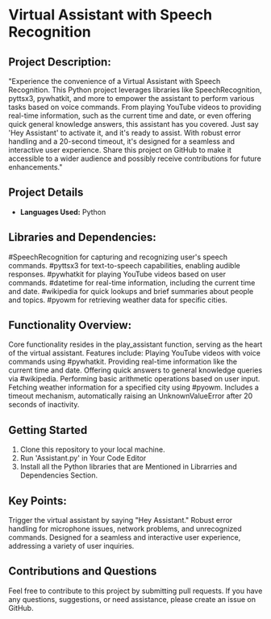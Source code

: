 # Virtual Assistant with Speech Recognition

## Project Description: 
"Experience the convenience of a Virtual Assistant with Speech Recognition. This Python project leverages libraries like SpeechRecognition, pyttsx3, pywhatkit, and more to empower the assistant to perform various tasks based on voice commands. From playing YouTube videos to providing real-time information, such as the current time and date, or even offering quick general knowledge answers, this assistant has you covered. Just say 'Hey Assistant' to activate it, and it's ready to assist. With robust error handling and a 20-second timeout, it's designed for a seamless and interactive user experience. Share this project on GitHub to make it accessible to a wider audience and possibly receive contributions for future enhancements."

## Project Details

- **Languages Used:** Python

## Libraries and Dependencies:

#SpeechRecognition for capturing and recognizing user's speech commands.
#pyttsx3 for text-to-speech capabilities, enabling audible responses.
#pywhatkit for playing YouTube videos based on user commands.
#datetime for real-time information, including the current time and date.
#wikipedia for quick lookups and brief summaries about people and topics.
#pyowm for retrieving weather data for specific cities.

## Functionality Overview:

Core functionality resides in the play_assistant function, serving as the heart of the virtual assistant.
Features include:
Playing YouTube videos with voice commands using #pywhatkit.
Providing real-time information like the current time and date.
Offering quick answers to general knowledge queries via #wikipedia.
Performing basic arithmetic operations based on user input.
Fetching weather information for a specified city using #pyowm.
Includes a timeout mechanism, automatically raising an UnknownValueError after 20 seconds of inactivity.

## Getting Started

1. Clone this repository to your local machine.
2. Run 'Assistant.py' in Your Code Editor
3. Install all the Python libraries that are Mentioned in Librarries and Dependencies Section.


## Key Points:

Trigger the virtual assistant by saying "Hey Assistant."
Robust error handling for microphone issues, network problems, and unrecognized commands.
Designed for a seamless and interactive user experience, addressing a variety of user inquiries.





## Contributions and Questions

Feel free to contribute to this project by submitting pull requests. If you have any questions, suggestions, or need assistance, please create an issue on GitHub.
